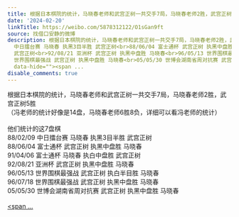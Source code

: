 ```yaml
---
title: 根据日本棋院的统计，马晓春老师和武宫正树一共交手7局，马晓春老师2胜，武宫正树5胜（冯老师的统计好像是14盘，马晓春老师6胜8负，详细可以看冯老师的统计）他...
date: '2024-02-20'
linkTitle: https://weibo.com/5878312122/O1sGan9ft
source: 找借口安静的微博
description: 根据日本棋院的统计，马晓春老师和武宫正树一共交手7局，马晓春老师2胜，武宫正树5胜<br>（冯老师的统计好像是14盘，马晓春老师6胜8负，详细可以看冯老师的统计）<br><br>他们统计的这7盘棋<br>88/02/09
  中日擂台赛 马晓春 执黑3目半胜 武宫正树<br>88/06/04 富士通杯 武宫正树 执黑中盘胜 马晓春<br>91/04/06 富士通杯 马晓春 执白中盘胜
  武宫正树<br>92/08/21 亚洲杯 武宫正树 执黑中盘胜 马晓春<br>96/05/13 世界围棋最强战 武宫正树 执白半目胜 马晓春<br>96/07/18
  世界围棋最强战 武宫正树 执黑中盘胜 马晓春<br>05/05/30 世博会湖南省周对抗赛 武宫正树 执黑中盘胜 马晓春<br><br><a href="https://m.weibo.cn/p/index?extparam=%E5%9B%B4%E6%A3%8B&amp;containerid=10080864408f17859127e816aa7aabcbf8cbc9"
  data-hide=""><span ...
disable_comments: true
---
```

根据日本棋院的统计，马晓春老师和武宫正树一共交手7局，马晓春老师2胜，武宫正树5胜<br>（冯老师的统计好像是14盘，马晓春老师6胜8负，详细可以看冯老师的统计）<br><br>他们统计的这7盘棋<br>88/02/09 中日擂台赛 马晓春 执黑3目半胜 武宫正树<br>88/06/04 富士通杯 武宫正树 执黑中盘胜 马晓春<br>91/04/06 富士通杯 马晓春 执白中盘胜 武宫正树<br>92/08/21 亚洲杯 武宫正树 执黑中盘胜 马晓春<br>96/05/13 世界围棋最强战 武宫正树 执白半目胜 马晓春<br>96/07/18 世界围棋最强战 武宫正树 执黑中盘胜 马晓春<br>05/05/30 世博会湖南省周对抗赛 武宫正树 执黑中盘胜 马晓春<br><br><a href="https://m.weibo.cn/p/index?extparam=%E5%9B%B4%E6%A3%8B&amp;containerid=10080864408f17859127e816aa7aabcbf8cbc9" data-hide=""><span ...